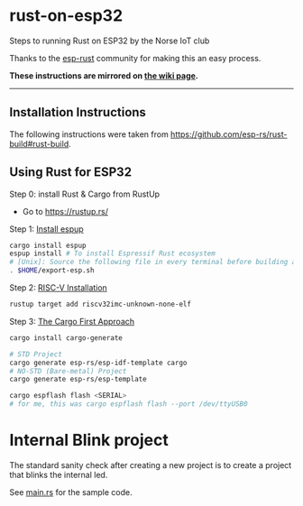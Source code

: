 # rust-on-esp32
Steps to running Rust on ESP32 by the Norse IoT club

Thanks to the [esp-rust](https://github.com/esp-rs) community for making this an easy process.

**These instructions are mirrored on [the wiki page](https://wiki.norseiot.club/projects/rust-on-esp32/).**

----------------

## Installation Instructions

The following instructions were taken from <https://github.com/esp-rs/rust-build#rust-build>.

## Using Rust for ESP32

Step 0: install Rust & Cargo from RustUp
- Go to <https://rustup.rs/>

Step 1:  [Install espup](<https://github.com/esp-rs/rust-build#espup-installation>)
```bash
cargo install espup
espup install # To install Espressif Rust ecosystem
# [Unix]: Source the following file in every terminal before building a project
. $HOME/export-esp.sh
```
Step 2: [RISC-V Installation](<https://github.com/esp-rs/rust-build#risc-v-installation>)

```bash
rustup target add riscv32imc-unknown-none-elf
```
Step 3: [The Cargo First Approach](<https://github.com/esp-rs/rust-build#cargo-first-approach>)
```bash
cargo install cargo-generate
```
```bash
# STD Project
cargo generate esp-rs/esp-idf-template cargo
# NO-STD (Bare-metal) Project
cargo generate esp-rs/esp-template
```
```bash
cargo espflash flash <SERIAL>
# for me, this was cargo espflash flash --port /dev/ttyUSB0 
```

# Internal Blink project

The standard sanity check after creating a new project is to create a project that blinks the internal led.

See [main.rs](/rust-on-esp32/src/main.rs) for the sample code.


